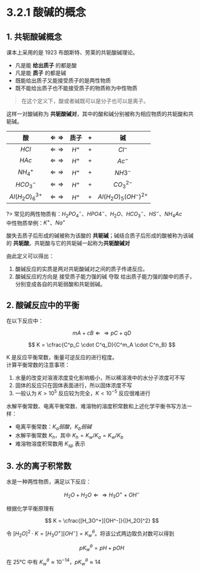 # 3.2.1 酸碱的概念

## 1. 共轭酸碱概念

课本上采用的是 1923 布朗斯特、劳莱的共轭酸碱理论。

- 凡是能 **给出质子** 的都是酸
- 凡是能 **质子** 的都是碱
- 既能给出质子又能接受质子的是两性物质
- 既不能给出质子也不能接受质子的物质称为中性物质

> 在这个定义下，酸或者碱既可以是分子也可以是离子。

这样一对酸碱称为 **共轭酸碱对**，其中的酸和碱分别被称为相应物质的共轭酸和共轭碱。

| 酸 | $\Leftarrow \Rightarrow$ | 质子 | + | 碱 |
|:---:|:---:|:---:|:---:|:---:|
| $HCl$ | $\Leftarrow \Rightarrow$ | $H^+$ | + | $Cl^-$ |
| $HAc$ | $\Leftarrow \Rightarrow$ | $H^+$ | + | $Ac^-$ |
| $NH_4^+$ | $\Leftarrow \Rightarrow$ | $H^+$ | + | $NH3^-$ |
| $HCO_3^-$ | $\Leftarrow \Rightarrow$ | $H^+$ | + | $CO_3^{2-}$ |
| $Al(H_2O)_6^{3+}$ | $\Leftarrow \Rightarrow$ | $H^+$ | + | $Al(H_2O)_5(OH^-)^{2+}$ |

?> 常见的两性物质有：$H_2PO_4^-$、$HPO4^-$、$H_2O$、$HCO_3^-$、$HS^-$、$NH_4Ac$<br>
中性物质举例：$K^+$、$Na^+$

酸失去质子后形成的碱被称为该酸的 **共轭碱**；碱结合质子后形成的酸被称为该碱的 **共轭酸**。共轭酸与它的共轭碱一起称为**共轭酸碱对**

由此定义可以得出：

1. 酸碱反应的实质是两对共轭酸碱对之间的质子传递反应。
2. 酸碱反应的方向是 接受质子能力强的碱 夺取 给出质子能力强的酸中的质子，分别变成各自的共轭弱酸和共轭弱碱。

## 2. 酸碱反应中的平衡

在以下反应中：

$$
mA + cB \Leftarrow \Rightarrow pC + qD
$$

$$
K = \cfrac{C^p_C \cdot C^q_D}{C^m_A \cdot C^n_B}
$$

K 是反应平衡常数，衡量可逆反应的进行程度。  
计算平衡常数的注意事项：

1. 水量的改变对溶液浓度变化影响极小，所以稀溶液中的水分子浓度可不写
2. 固体的反应只在固体表面进行，所以固体浓度不写
3. 一般认为 $K > 10^5$ 反应较为完全，$K < 10^{-5}$ 反应很难进行

水解平衡常数、电离平衡常数、难溶物的溶度积常数和上述化学平衡书写方法一样：

- 电离平衡常数：$K_a 弱酸$，$K_b 弱碱$
- 水解平衡常数 $K_h$，其中 $K_h = K_w/K_a = K_w/K_b$
- 难溶物溶度积常数用 $K_{sp}$ 表示


## 3. 水的离子积常数

水是一种两性物质，满足以下反应：

$$
H_2O + H_2O \Leftarrow \Rightarrow H_3O^+ + OH^-
$$

根据化学平衡原理有

$$
K = \cfrac{[H_3O^+][OH^-]}{[H_2O]^2}
$$

令 $[H_2O]^2 \cdot K = [H_3O^+][OH^-] = K_w^{\theta}$。将该公式两边取负对数可以得到

$$
pK^{\theta}_w = pH + pOH
$$

在 25℃ 中有 $K_w^{\theta} \approx 10^{-14}$，$pK_w^{\theta} \approx 14$
